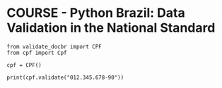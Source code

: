 # COURSE - Python Brazil: Data Validation in the National Standard

```
from validate_docbr import CPF
from cpf import Cpf

cpf = CPF()

print(cpf.validate("012.345.678-90"))
```